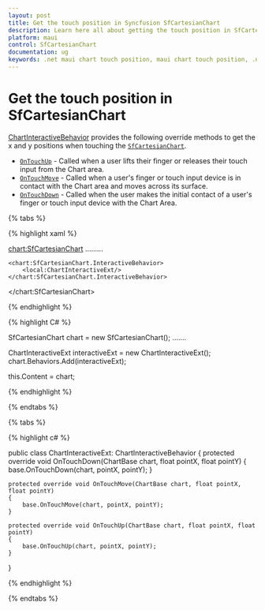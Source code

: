 ```yaml
---
layout: post
title: Get the touch position in Syncfusion SfCartesianChart
description: Learn here all about getting the touch position in SfCartesianChart in Syncfusion .NET MAUI Chart (SfCartesianChart) control.
platform: maui
control: SfCartesianChart
documentation: ug
keywords: .net maui chart touch position, maui chart touch position, .net maui chart touch event, sfcartesianchart touch interaction in .net maui, .net maui chart touch gesture, .net maui chart touch behavior.
---
```


# Get the touch position in SfCartesianChart

[ChartInteractiveBehavior](https://help.syncfusion.com/cr/maui/Syncfusion.Maui.Charts.ChartInteractiveBehavior.html) provides the following override methods to get the x and y positions when touching the [`SfCartesianChart`](https://help.syncfusion.com/cr/maui/Syncfusion.Maui.Charts.SfCartesianChart.html).

* [`OnTouchUp`](https://help.syncfusion.com/cr/maui/Syncfusion.Maui.Charts.ChartBehavior.html#Syncfusion_Maui_Charts_ChartBehavior_OnTouchUp_Syncfusion_Maui_Charts_ChartBase_System_Single_System_Single_) - Called when a user lifts their finger or releases their touch input from the Chart area. 
* [`OnTouchMove`](https://help.syncfusion.com/cr/maui/Syncfusion.Maui.Charts.ChartBehavior.html#Syncfusion_Maui_Charts_ChartBehavior_OnTouchMove_Syncfusion_Maui_Charts_ChartBase_System_Single_System_Single_) - Called when a user's finger or touch input device is in contact with the Chart area and moves across its surface.
* [`OnTouchDown`](https://help.syncfusion.com/cr/maui/Syncfusion.Maui.Charts.ChartBehavior.html#Syncfusion_Maui_Charts_ChartBehavior_OnTouchDown_Syncfusion_Maui_Charts_ChartBase_System_Single_System_Single_) -  Called when the user makes the initial contact of a user's finger or touch input device with the Chart Area.

{% tabs %}

{% highlight xaml %}

<chart:SfCartesianChart>
    .........

    <chart:SfCartesianChart.InteractiveBehavior>
        <local:ChartInteractiveExt/>
    </chart:SfCartesianChart.InteractiveBehavior>

</chart:SfCartesianChart>

{% endhighlight %}

{% highlight C# %}

SfCartesianChart chart = new SfCartesianChart();
.......
    
ChartInteractiveExt interactiveExt = new ChartInteractiveExt();
chart.Behaviors.Add(interactiveExt);

this.Content = chart;

{% endhighlight %}

{% endtabs %}

{% tabs %}

{% highlight c# %}

public class ChartInteractiveExt: ChartInteractiveBehavior
{
    protected override void OnTouchDown(ChartBase chart, float pointX, float pointY)
    {
        base.OnTouchDown(chart, pointX, pointY);
    }

    protected override void OnTouchMove(ChartBase chart, float pointX, float pointY)
    {
        base.OnTouchMove(chart, pointX, pointY);
    }

    protected override void OnTouchUp(ChartBase chart, float pointX, float pointY)
    {
        base.OnTouchUp(chart, pointX, pointY);
    }
}

{% endhighlight  %}

{% endtabs %}

